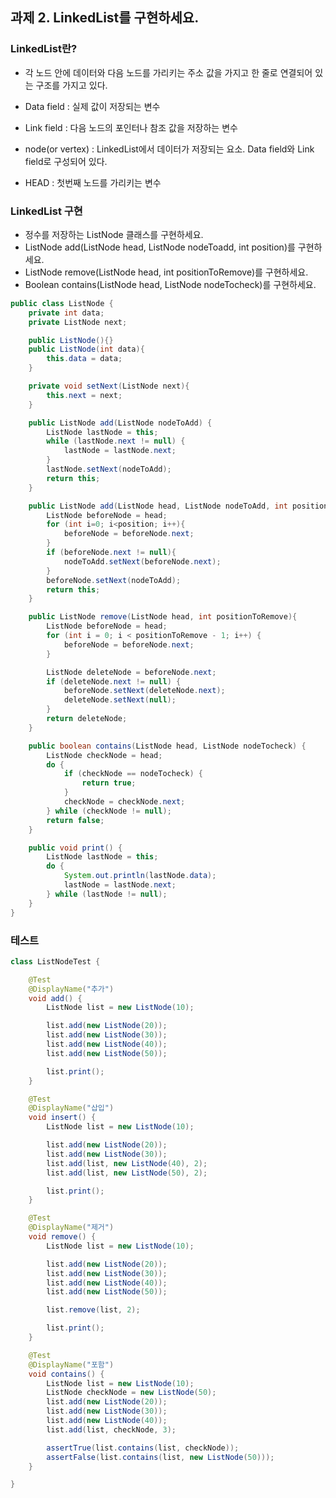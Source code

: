 ## 과제 2. LinkedList를 구현하세요.
### LinkedList란?
-	각 노드 안에 데이터와 다음 노드를 가리키는 주소 값을 가지고 한 줄로 연결되어 있는 구조를 가지고 있다.

 

-	Data field : 실제 값이 저장되는 변수
-	Link field : 다음 노드의 포인터나 참조 값을 저장하는 변수
-	node(or vertex) : LinkedList에서 데이터가 저장되는 요소. Data field와 Link field로 구성되어 있다.
-	HEAD : 첫번째 노드를 가리키는 변수

### LinkedList 구현
-	정수를 저장하는 ListNode 클래스를 구현하세요.
-	ListNode add(ListNode head, ListNode nodeToadd, int position)를 구현하세요.
-	ListNode remove(ListNode head, int positionToRemove)를 구현하세요.
-	Boolean contains(ListNode head, ListNode nodeTocheck)를 구현하세요.

```java
public class ListNode {
    private int data;
    private ListNode next;

    public ListNode(){}
    public ListNode(int data){
        this.data = data;
    }

    private void setNext(ListNode next){
        this.next = next;
    }

    public ListNode add(ListNode nodeToAdd) {
        ListNode lastNode = this;
        while (lastNode.next != null) {
            lastNode = lastNode.next;
        }
        lastNode.setNext(nodeToAdd);
        return this;
    }

    public ListNode add(ListNode head, ListNode nodeToAdd, int position){
        ListNode beforeNode = head;
        for (int i=0; i<position; i++){
            beforeNode = beforeNode.next;
        }
        if (beforeNode.next != null){
            nodeToAdd.setNext(beforeNode.next);
        }
        beforeNode.setNext(nodeToAdd);
        return this;
    }

    public ListNode remove(ListNode head, int positionToRemove){
        ListNode beforeNode = head;
        for (int i = 0; i < positionToRemove - 1; i++) {
            beforeNode = beforeNode.next;
        }

        ListNode deleteNode = beforeNode.next;
        if (deleteNode.next != null) {
            beforeNode.setNext(deleteNode.next);
            deleteNode.setNext(null);
        }
        return deleteNode;
    }

    public boolean contains(ListNode head, ListNode nodeTocheck) {
        ListNode checkNode = head;
        do {
            if (checkNode == nodeTocheck) {
                return true;
            }
            checkNode = checkNode.next;
        } while (checkNode != null);
        return false;
    }

    public void print() {
        ListNode lastNode = this;
        do {
            System.out.println(lastNode.data);
            lastNode = lastNode.next;
        } while (lastNode != null);
    }
}
```

### 테스트
```java
class ListNodeTest {

    @Test
    @DisplayName("추가")
    void add() {
        ListNode list = new ListNode(10);

        list.add(new ListNode(20));
        list.add(new ListNode(30));
        list.add(new ListNode(40));
        list.add(new ListNode(50));

        list.print();
    }

    @Test
    @DisplayName("삽입")
    void insert() {
        ListNode list = new ListNode(10);

        list.add(new ListNode(20));
        list.add(new ListNode(30));
        list.add(list, new ListNode(40), 2);
        list.add(list, new ListNode(50), 2);

        list.print();
    }

    @Test
    @DisplayName("제거")
    void remove() {
        ListNode list = new ListNode(10);

        list.add(new ListNode(20));
        list.add(new ListNode(30));
        list.add(new ListNode(40));
        list.add(new ListNode(50));

        list.remove(list, 2);

        list.print();
    }

    @Test
    @DisplayName("포함")
    void contains() {
        ListNode list = new ListNode(10);
        ListNode checkNode = new ListNode(50);
        list.add(new ListNode(20));
        list.add(new ListNode(30));
        list.add(new ListNode(40));
        list.add(list, checkNode, 3);

        assertTrue(list.contains(list, checkNode));
        assertFalse(list.contains(list, new ListNode(50)));
    }

}
```
